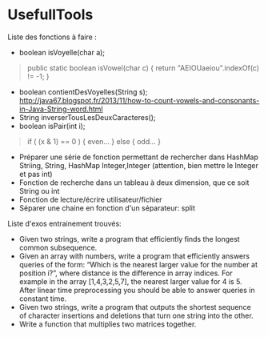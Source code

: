 # UsefullTools


Liste des fonctions à faire : 
- boolean isVoyelle(char a);

> public static boolean isVowel(char c) {
>  return "AEIOUaeiou".indexOf(c) != -1;
> }

- boolean contientDesVoyelles(String s); http://java67.blogspot.fr/2013/11/how-to-count-vowels-and-consonants-in-Java-String-word.html
- String inverserTousLesDeuxCaracteres();
- boolean isPair(int i);

> if ( (x & 1) == 0 ) { even... } else { odd... }

- Préparer une série de fonction permettant de rechercher dans HashMap Striing, String, HashMap Integer,Integer (attention, bien mettre le Integer et pas int)
- Fonction de recherche dans un tableau à deux dimension, que ce soit String ou int
- Fonction de lecture/écrire utilisateur/fichier
- Séparer une chaine en fonction d'un séparateur: split

Liste d'exos entrainement trouvés:
- Given two strings, write a program that efficiently finds the longest common subsequence.
- Given an array with numbers, write a program that efficiently answers queries of the form: “Which is the nearest larger value for the number at position i?”, where distance is the difference in array indices. For example in the array [1,4,3,2,5,7], the nearest larger value for 4 is 5. After linear time preprocessing you should be able to answer queries in constant time.
- Given two strings, write a program that outputs the shortest sequence of character insertions and deletions that turn one string into the other.
- Write a function that multiplies two matrices together.
